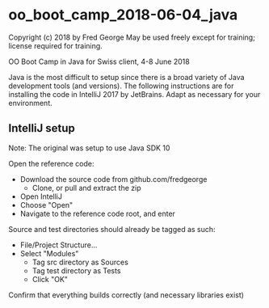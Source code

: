 # oo_boot_camp_2018-06-04_java
Copyright (c) 2018 by Fred George
May be used freely except for training; license required for training.

OO Boot Camp in Java for Swiss client, 4-8 June 2018

Java is the most difficult to setup since there is a broad variety of Java
development tools (and versions). The following instructions are for installing
the code in IntelliJ 2017 by JetBrains. Adapt as necessary for your environment.

## IntelliJ setup
Note: The original was setup to use Java SDK 10

Open the reference code:
- Download the source code from github.com/fredgeorge
  - Clone, or pull and extract the zip
- Open IntelliJ
- Choose "Open"
- Navigate to the reference code root, and enter

Source and test directories should already be tagged as such:
- File/Project Structure...
- Select "Modules"
  - Tag src directory as Sources
  - Tag test directory as Tests
  - Click "OK"

Confirm that everything builds correctly (and necessary libraries exist)
